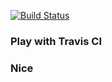 [![Build Status](https://travis-ci.org/KirillBuzan/play-with-travis.svg?branch=master)](https://travis-ci.org/KirillBuzan/play-with-travis)
### Play with Travis CI
### Nice
